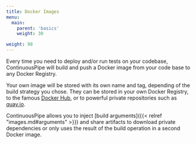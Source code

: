 ```yaml
---
title: Docker Images
menu:
  main:
    parent: 'basics'
    weight: 30

weight: 98
---
```


Every time you need to deploy and/or run tests on your codebase, ContinuousPipe will build and push a Docker image from your code base to any Docker Registry.

Your own image will be stored with its own name and tag, depending of the build strategy you chose. They can be stored in your own Docker Registry, to the famous [Docker Hub](https://hub.docker.com/), or to powerful private repositories such as [quay.io](https://quay.io/).

ContinuousPipe allows you to inject [build arguments]({{< relref "images.md#arguments" >}}) and share artifacts to download private dependencies or only uses the result of the build operation in a second Docker image.
